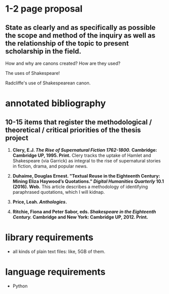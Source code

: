 # 1-2 page proposal
## State as clearly and as specifically as possible the scope and method of the inquiry as well as the relationship of the topic to present scholarship in the field.

How and why are canons created? How are they used?

The uses of Shakespeare!

Radcliffe's use of Shakespearean canon.

# annotated bibliography
## 10-15 items that register the methodological / theoretical / critical priorities of the thesis project

1. **Clery, E.J. *The Rise of Supernatural Fiction 1762-1800.* Cambridge: Cambridge UP, 1995. Print.** Clery tracks the uptake of Hamlet and Shakespeare (via Garrick) as integral to the rise of supernatural stories in fiction, drama, and popular news.

1. **Duhaime, Douglas Ernest. "Textual Reuse in the Eighteenth Century: Mining Eliza Haywood’s Quotations." *Digital Humanities Quarterly* 10.1 (2016). Web.** This article describes a methodology of identifying paraphrased quotations, which I will kidnap.

1. **Price, Leah. *Anthologies*.**

1. **Ritchie, Fiona and Peter Sabor, eds. *Shakespeare in the Eighteenth Century.* Cambridge and New York: Cambridge UP, 2012. Print.**

# library requirements
- all kinds of plain text files: like, 5GB of them.

# language requirements
- Python

